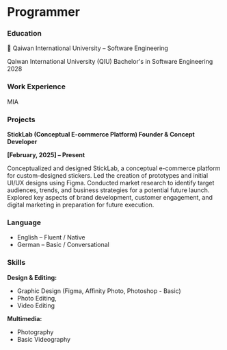 # Programmer

### Education
📍 Qaiwan International University – Software Engineering

Qaiwan International University (QIU)
Bachelor's in Software Engineering 2028

### Work Experience 
MIA

### Projects

**StickLab (Conceptual E-commerce Platform)
Founder & Concept Developer**

**[February, 2025] – Present**

Conceptualized and designed StickLab, a conceptual e-commerce platform for custom-designed stickers.
Led the creation of prototypes and initial UI/UX designs using Figma.
Conducted market research to identify target audiences, trends, and business strategies for a potential future launch.
Explored key aspects of brand development, customer engagement, and digital marketing in preparation for future execution.

### Language 
- English – Fluent / Native
- German – Basic / Conversational


### Skills
**Design & Editing:**

- Graphic Design (Figma, Affinity Photo, Photoshop - Basic) 
- Photo Editing, 
- Video Editing

**Multimedia:**

- Photography
- Basic Videography


